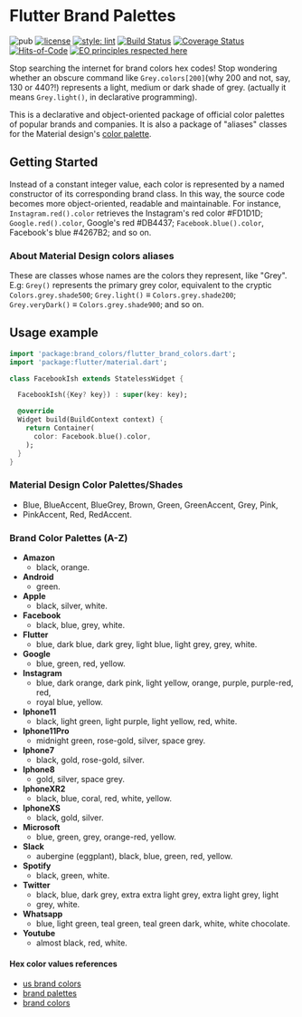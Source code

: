 # Flutter Brand Palettes

![pub](https://img.shields.io/pub/v/flutter_brand_palettes)
[![license](https://img.shields.io/badge/license-mit-green.svg)](https://github.com/rafamizes/flutter_brand_palettes/blob/main/LICENSE)
[![style: lint](https://img.shields.io/badge/style-lint-4BC0F5.svg)](https://pub.dev/packages/lint)
[![Build Status](https://api.travis-ci.com/rafamizes/flutter_brand_palettes.svg?branch=main)](https://travis-ci.com/azu/travis-badge)
[![Coverage Status](https://coveralls.io/repos/github/rafamizes/flutter_brand_palettes/badge.svg?branch=main)](https://coveralls.io/github/rafamizes/flutter_brand_palettes?branch=main)
[![Hits-of-Code](https://hitsofcode.com/github/rafamizes/flutter_brand_palettes?branch=main)](https://hitsofcode.com/github/rafamizes/flutter_brand_palettes/view?branch=main)
[![EO principles respected here](https://www.elegantobjects.org/badge.svg)](https://www.elegantobjects.org)

Stop searching the internet for brand colors hex codes!  Stop wondering whether
an obscure command like `Grey.colors[200]`(why 200 and not, say, 130 or 440?!)
represents a light, medium or dark shade of grey. (actually it means
`Grey.light()`, in declarative programming).

This is a declarative and object-oriented package of official color palettes of
popular brands and companies. It is also a package of "aliases" classes for the
Material design's [color palette](https://material.io/design/color/).

## Getting Started

Instead of a constant integer value, each color is represented by a named
constructor of its corresponding brand class. In this way, the source code
becomes more object-oriented, readable and maintainable. For instance,
`Instagram.red().color` retrieves the Instagram's red color #FD1D1D;
`Google.red().color`, Google's red #DB4437; `Facebook.blue().color`, Facebook's
blue #4267B2; and so on.

### About Material Design colors aliases

These are classes whose names are the colors they represent, like "Grey".  E.g:
`Grey()` represents the primary grey color, equivalent to the cryptic
`Colors.grey.shade500`; `Grey.light()` ≡ `Colors.grey.shade200`;
`Grey.veryDark()` ≡ `Colors.grey.shade900`; and so on.

## Usage example

```dart
import 'package:brand_colors/flutter_brand_colors.dart';
import 'package:flutter/material.dart';

class FacebookIsh extends StatelessWidget {

  FacebookIsh({Key? key}) : super(key: key);

  @override
  Widget build(BuildContext context) {
    return Container(
      color: Facebook.blue().color,
    );
  }
}
```

### Material Design Color Palettes/Shades

- Blue, BlueAccent, BlueGrey, Brown, Green, GreenAccent, Grey, Pink,
- PinkAccent, Red, RedAccent.

### Brand Color Palettes (A-Z)

- **Amazon**
  - black, orange.
- **Android**
  - green.
- **Apple**
  - black, silver, white.
- **Facebook**
  - black, blue, grey, white.
- **Flutter**
  - blue, dark blue, dark grey, light blue, light grey, grey, white.
- **Google**
  - blue, green, red, yellow.
- **Instagram**
  - blue, dark orange, dark pink, light yellow, orange, purple, purple-red, red,
  - royal blue, yellow.
- **Iphone11**
  - black, light green, light purple, light yellow, red, white.
- **Iphone11Pro**
  - midnight green, rose-gold, silver, space grey.
- **Iphone7**
  - black, gold, rose-gold, silver.
- **Iphone8**
  - gold, silver, space grey.
- **IphoneXR2**
  - black, blue, coral, red, white, yellow.
- **IphoneXS**
  - black, gold, silver.
- **Microsoft**
  - blue, green, grey, orange-red, yellow.
- **Slack**
  - aubergine (eggplant), black, blue, green, red, yellow.
- **Spotify**
  - black, green, white.
- **Twitter**
  - black, blue, dark grey, extra extra light grey, extra light grey, light
  - grey, white.
- **Whatsapp**
  - blue, light green, teal green, teal green dark, white, white chocolate.
- **Youtube**
  - almost black, red, white.

#### Hex color values references

- [us brand colors](https://usbrandcolors.com/)
- [brand palettes](https://brandpalettes.com/)
- [brand colors](https://brandcolors.net/)
